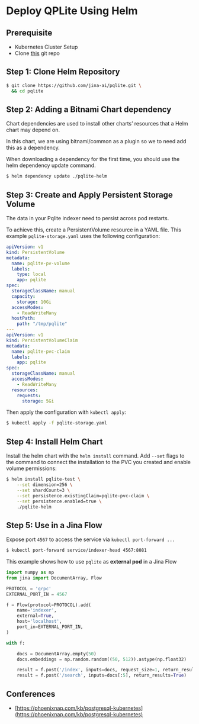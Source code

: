# Deploy QPLite Using Helm

## Prerequisite
- Kubernetes Cluster Setup
- Clone [this](https://github.com/jina-ai/pqlite.git) git repo

## Step 1: Clone Helm Repository

```bash
$ git clone https://github.com/jina-ai/pqlite.git \
  && cd pqlite
```

## Step 2: Adding a Bitnami Chart dependency

Chart dependencies are used to install other charts’ resources that a Helm chart may depend on.

In this chart, we are using bitnami/common as a plugin so we to need add this as a dependency.

When downloading a dependency for the first time, you should use the helm dependency update command.

```bash
$ helm dependency update ./pqlite-helm
```

## Step 3: Create and Apply Persistent Storage Volume

The data in your Pqlite indexer need to persist across pod restarts.

To achieve this, create a PersistentVolume resource in a YAML file. This example `pqlite-storage.yaml` uses the following configuration:
```YAML
apiVersion: v1
kind: PersistentVolume
metadata:
  name: pqlite-pv-volume
  labels:
    type: local
    app: pqlite
spec:
  storageClassName: manual
  capacity:
    storage: 10Gi
  accessModes:
    - ReadWriteMany
  hostPath:
    path: "/tmp/pqlite"
---
apiVersion: v1
kind: PersistentVolumeClaim
metadata:
  name: pqlite-pvc-claim
  labels:
    app: pqlite
spec:
  storageClassName: manual
  accessModes:
    - ReadWriteMany
  resources:
    requests:
      storage: 5Gi
```

Then apply the configuration with `kubectl apply`:

```bash
$ kubectl apply -f pqlite-storage.yaml
```

## Step 4: Install Helm Chart

Install the helm chart with the `helm install` command. Add `--set` flags to the command to connect the installation to the PVC you created and enable volume permissions:

```bash
$ helm install pqlite-test \
    --set dimension=256 \
    --set shardCount=3 \
    --set persistence.existingClaim=pqlite-pvc-claim \
    --set persistence.enabled=true \
    ./pqlite-helm
```

## Step 5: Use in a Jina Flow

Expose port `4567` to access the service via `kubectl port-forward ...`

```bash
$ kubectl port-forward service/indexer-head 4567:8081
```

This example shows how to use `pqlite` as **external pod** in a Jina Flow

```python
import numpy as np
from jina import DocumentArray, Flow

PROTOCOL = 'grpc'
EXTERNAL_PORT_IN = 4567

f = Flow(protocol=PROTOCOL).add(
    name='indexer',
    external=True,
    host='localhost',
    port_in=EXTERNAL_PORT_IN,
)

with f:

    docs = DocumentArray.empty(50)
    docs.embeddings = np.random.random((50, 512)).astype(np.float32)

    result = f.post('/index', inputs=docs, request_size=1, return_results=True)
    result = f.post('/search', inputs=docs[:5], return_results=True)
```

## Conferences

- [https://phoenixnap.com/kb/postgresql-kubernetes](https://phoenixnap.com/kb/postgresql-kubernetes)
